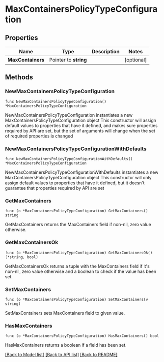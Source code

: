 # MaxContainersPolicyTypeConfiguration

## Properties

Name | Type | Description | Notes
------------ | ------------- | ------------- | -------------
**MaxContainers** | Pointer to **string** |  | [optional] 

## Methods

### NewMaxContainersPolicyTypeConfiguration

`func NewMaxContainersPolicyTypeConfiguration() *MaxContainersPolicyTypeConfiguration`

NewMaxContainersPolicyTypeConfiguration instantiates a new MaxContainersPolicyTypeConfiguration object
This constructor will assign default values to properties that have it defined,
and makes sure properties required by API are set, but the set of arguments
will change when the set of required properties is changed

### NewMaxContainersPolicyTypeConfigurationWithDefaults

`func NewMaxContainersPolicyTypeConfigurationWithDefaults() *MaxContainersPolicyTypeConfiguration`

NewMaxContainersPolicyTypeConfigurationWithDefaults instantiates a new MaxContainersPolicyTypeConfiguration object
This constructor will only assign default values to properties that have it defined,
but it doesn't guarantee that properties required by API are set

### GetMaxContainers

`func (o *MaxContainersPolicyTypeConfiguration) GetMaxContainers() string`

GetMaxContainers returns the MaxContainers field if non-nil, zero value otherwise.

### GetMaxContainersOk

`func (o *MaxContainersPolicyTypeConfiguration) GetMaxContainersOk() (*string, bool)`

GetMaxContainersOk returns a tuple with the MaxContainers field if it's non-nil, zero value otherwise
and a boolean to check if the value has been set.

### SetMaxContainers

`func (o *MaxContainersPolicyTypeConfiguration) SetMaxContainers(v string)`

SetMaxContainers sets MaxContainers field to given value.

### HasMaxContainers

`func (o *MaxContainersPolicyTypeConfiguration) HasMaxContainers() bool`

HasMaxContainers returns a boolean if a field has been set.


[[Back to Model list]](../README.md#documentation-for-models) [[Back to API list]](../README.md#documentation-for-api-endpoints) [[Back to README]](../README.md)


